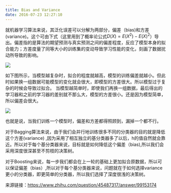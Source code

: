 ```yaml
---
title: Bias and Variance
date: 2016-07-23 12:27:10
---
```


就机器学习算法来说，其泛化误差可以分解为两部分，偏差（bias)和方差(variance)。这个可由下式（这里用到了概率论公式$D(X)=E(X^2)-E(X)^2$）导出。偏差指的是算法的期望预测与真实预测之间的偏差程度，反应了模型本身的拟合能力；方差度量了同等大小的训练集的变动导致学习性能的变化，刻画了数据扰动所导致的影响。

![](http://oa5sa0jqw.bkt.clouddn.com/f9000a007cd7d0f8f421b287645ab35e.png)

如下图所示，当模型越复杂时，拟合的程度就越高，模型的训练偏差就越小。但此时如果换一组数据可能模型的变化就会很大，即模型的方差很大。所以模型过于复杂的时候会导致过拟合。
当模型越简单时，即使我们再换一组数据，最后得出的学习器和之前的学习器的差别就不那么大，模型的方差很小。还是因为模型简单，所以偏差会很大。

![](http://oa5sa0jqw.bkt.clouddn.com/2c75cea845d39d79bb32ced71078d3b3.png)

也就是说，当我们训练一个模型时，偏差和方差都得照顾到，漏掉一个都不行。

对于Bagging算法来说，由于我们会并行地训练很多不同的分类器的目的就是降低这个方差(variance) ,因为采用了相互独立的基分类器多了以后，h的值自然就会靠近。所以对于每个基分类器来说，目标就是如何降低这个偏差（bias),所以我们会采用深度很深甚至不剪枝的决策树。

对于Boosting来说，每一步我们都会在上一轮的基础上更加拟合原数据，所以可以保证偏差（bias）,所以对于每个基分类器来说，问题就在于如何选择variance更小的分类器，即更简单的分类器，所以我们选择了深度很浅的决策树。


来源链接：https://www.zhihu.com/question/45487317/answer/99153174

